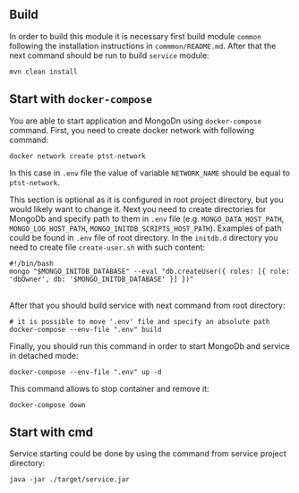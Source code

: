 ## Build
In order to build this module it is necessary first build
module `common` following the installation instructions in
`commmon/README.md`. After that the next command should be run
to build `service` module:
```shell
mvn clean install
```
## Start with `docker-compose`
You are able to start application and MongoDn using 
`docker-compose` command. First, you need to create docker
network with following command:
```shell
docker network create ptst-network
```
In this case in `.env` file the value of variable `NETWORK_NAME`
should be equal to `ptst-network`.

This section is optional as it is configured in root project
directory, but you would likely want to change it. 
Next you need to create directories for MongoDb and specify
path to them in `.env` file (e.g. `MONGO_DATA_HOST_PATH`, 
`MONGO_LOG_HOST_PATH`, `MONGO_INITDB_SCRIPTS_HOST_PATH`). 
Examples of path could be found in `.env` file of root 
directory. In the `initdb.d` directory you need to 
create file `create-user.sh` with such content:
```shell
#!/bin/bash
mongo "$MONGO_INITDB_DATABASE" --eval "db.createUser({ roles: [{ role: 'dbOwner', db: '$MONGO_INITDB_DATABASE' }] })"
```
\
After that you should build service with next 
command from root directory:
```shell
# it is possible to move '.env' file and specify an absolute path
docker-compose --env-file ".env" build
```
Finally, you should run this command in order to start MongoDb
and service in detached mode:
```shell
docker-compose --env-file ".env" up -d
```
This command allows to stop container and remove it:
```shell
docker-compose down
```

## Start with cmd
Service starting could be done by using the command from 
service project directory:
```shell
java -jar ./target/service.jar
```
